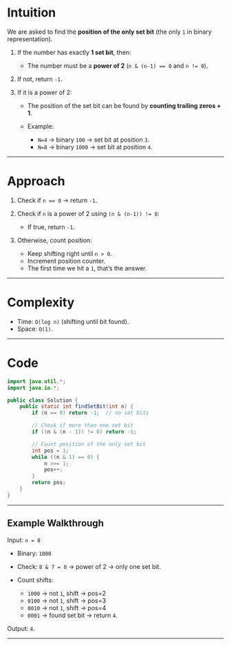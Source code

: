 # Intuition

We are asked to find the **position of the only set bit** (the only `1` in binary representation).

1. If the number has exactly **1 set bit**, then:

   * The number must be a **power of 2** (`n & (n-1) == 0` and `n != 0`).
2. If not, return `-1`.
3. If it is a power of 2:

   * The position of the set bit can be found by **counting trailing zeros + 1**.
   * Example:

     * `N=4` → binary `100` → set bit at position `3`.
     * `N=8` → binary `1000` → set bit at position `4`.

---

# Approach

1. Check if `n == 0` → return `-1`.
2. Check if `n` is a power of 2 using `(n & (n-1)) != 0`:

   * If true, return `-1`.
3. Otherwise, count position:

   * Keep shifting right until `n > 0`.
   * Increment position counter.
   * The first time we hit a `1`, that’s the answer.

---
# Complexity

* Time: `O(log n)` (shifting until bit found).
* Space: `O(1)`.

---

# Code

```java
import java.util.*;
import java.io.*;

public class Solution {
    public static int findSetBit(int n) {
        if (n == 0) return -1;  // no set bits

        // Check if more than one set bit
        if ((n & (n - 1)) != 0) return -1;

        // Count position of the only set bit
        int pos = 1;
        while ((n & 1) == 0) {
            n >>= 1;
            pos++;
        }
        return pos;
    }
}
```

---

## **Example Walkthrough**

Input: `n = 8`

* Binary: `1000`
* Check: `8 & 7 = 0` → power of 2 → only one set bit.
* Count shifts:

  * `1000` → not `1`, shift → pos=2
  * `0100` → not `1`, shift → pos=3
  * `0010` → not `1`, shift → pos=4
  * `0001` → found set bit → return `4`.

Output: `4`.

---

